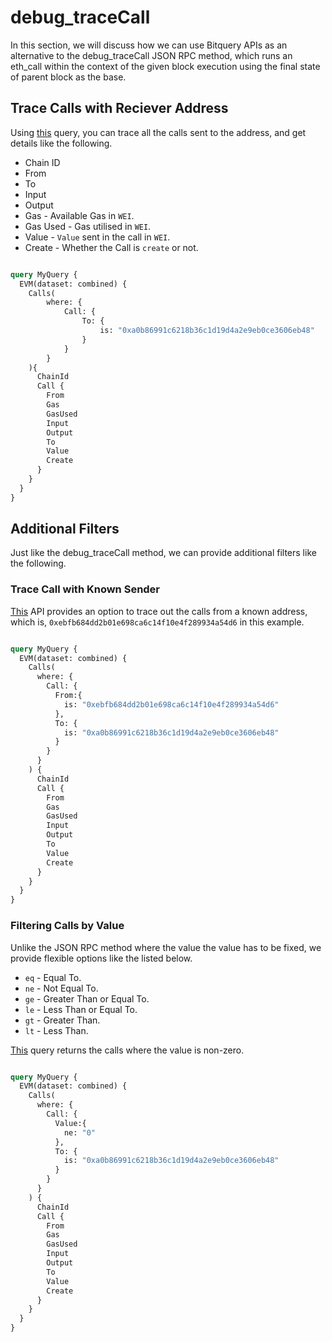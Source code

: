 # debug_traceCall

In this section, we will discuss how we can use Bitquery APIs as an alternative to the debug_traceCall JSON RPC method, which runs an eth_call within the context of the given block execution using the final state of parent block as the base.

## Trace Calls with Reciever Address
Using [this](https://ide.bitquery.io/debug_traceCall) query, you can trace all the calls sent to the address, and get details like the following.
- Chain ID
- From
- To
- Input
- Output
- Gas - Available Gas in `WEI`.
- Gas Used - Gas utilised in `WEI`.
- Value - `Value` sent in the call in `WEI`.
- Create - Whether the Call is `create` or not. 

``` graphql

query MyQuery {
  EVM(dataset: combined) {
    Calls(
        where: {
            Call: {
                To: {
                    is: "0xa0b86991c6218b36c1d19d4a2e9eb0ce3606eb48"
                }
            }
        }
    ){
      ChainId
      Call {
        From
        Gas
        GasUsed
        Input
        Output
        To
        Value
        Create
      }
    }
  }
}

```

## Additional Filters

Just like the debug_traceCall method, we can provide additional filters like the following.

### Trace Call with Known Sender
[This](https://ide.bitquery.io/debug_traceCall_1) API provides an option to trace out the calls from a known address, which is, `0xebfb684dd2b01e698ca6c14f10e4f289934a54d6` in this example.

``` graphql

query MyQuery {
  EVM(dataset: combined) {
    Calls(
      where: {
        Call: {
          From:{
            is: "0xebfb684dd2b01e698ca6c14f10e4f289934a54d6"
          },
          To: {
            is: "0xa0b86991c6218b36c1d19d4a2e9eb0ce3606eb48"
          }
        }
      }
    ) {
      ChainId
      Call {
        From
        Gas
        GasUsed
        Input
        Output
        To
        Value
        Create
      }
    }
  }
}

```

### Filtering Calls by Value

Unlike the JSON RPC method where the value the value has to be fixed, we provide flexible options like the listed below.
- `eq` - Equal To.
- `ne` - Not Equal To.
- `ge` - Greater Than or Equal To.
- `le` - Less Than or Equal To.
- `gt` - Greater Than.
- `lt` - Less Than.

[This](https://ide.bitquery.io/debug_traceCall_2) query returns the calls where the value is non-zero.

``` graphql

query MyQuery {
  EVM(dataset: combined) {
    Calls(
      where: {
        Call: {
          Value:{
            ne: "0"
          },
          To: {
            is: "0xa0b86991c6218b36c1d19d4a2e9eb0ce3606eb48"
          }
        }
      }
    ) {
      ChainId
      Call {
        From
        Gas
        GasUsed
        Input
        Output
        To
        Value
        Create
      }
    }
  }
}

```